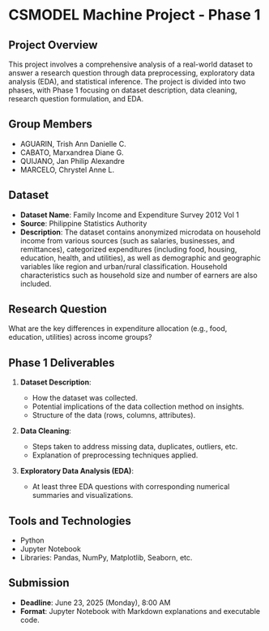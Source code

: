 # CSMODEL Machine Project - Phase 1

## Project Overview

This project involves a comprehensive analysis of a real-world dataset to answer a research question through data preprocessing, exploratory data analysis (EDA), and statistical inference. The project is divided into two phases, with Phase 1 focusing on dataset description, data cleaning, research question formulation, and EDA.

## Group Members

- AGUARIN, Trish Ann Danielle C.
- CABATO, Marxandrea Diane G.
- QUIJANO, Jan Philip Alexandre
- MARCELO, Chrystel Anne L.

## Dataset

- **Dataset Name**: Family Income and Expenditure Survey 2012 Vol 1
- **Source**: Philippine Statistics Authority
- **Description**: The dataset contains anonymized microdata on household income from various sources (such as salaries, businesses, and remittances), categorized expenditures (including food, housing, education, health, and utilities), as well as demographic and geographic variables like region and urban/rural classification. Household characteristics such as household size and number of earners are also included.

## Research Question

What are the key differences in expenditure allocation (e.g., food, education, utilities) across income groups?

## Phase 1 Deliverables

1. **Dataset Description**:

   - How the dataset was collected.
   - Potential implications of the data collection method on insights.
   - Structure of the data (rows, columns, attributes).

2. **Data Cleaning**:

   - Steps taken to address missing data, duplicates, outliers, etc.
   - Explanation of preprocessing techniques applied.

3. **Exploratory Data Analysis (EDA)**:
   - At least three EDA questions with corresponding numerical summaries and visualizations.

## Tools and Technologies

- Python
- Jupyter Notebook
- Libraries: Pandas, NumPy, Matplotlib, Seaborn, etc.

## Submission

- **Deadline**: June 23, 2025 (Monday), 8:00 AM
- **Format**: Jupyter Notebook with Markdown explanations and executable code.
